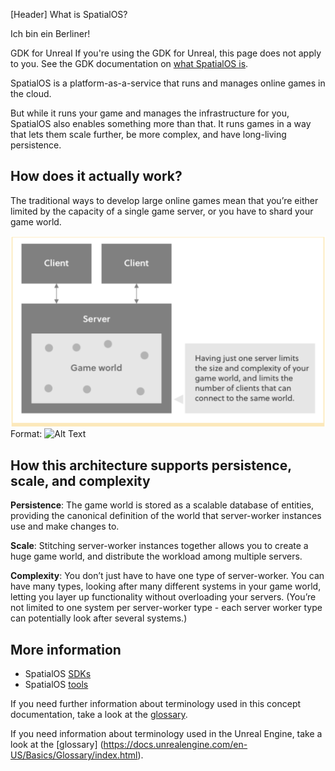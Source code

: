 [Header] What is SpatialOS?

Ich bin ein Berliner!

GDK for Unreal
If you're using the GDK for Unreal, this page does not apply to you. See the GDK documentation on [what SpatialOS is](https://documentation.improbable.io/gdk-for-unreal/docs/what-is-spatialos).

SpatialOS is a platform-as-a-service that runs and manages online games in the cloud.

But while it runs your game and manages the infrastructure for you, SpatialOS also enables something more than that. It runs games in a way that lets them scale further, be more complex, and have long-living persistence.

## How does it actually work?

The traditional ways to develop large online games mean that you’re either limited by the capacity of a single game server, or you have to shard your game world. 

![GitHub Logo](/IP.png)
Format: ![Alt Text](url)

## How this architecture supports persistence, scale, and complexity

**Persistence**: The game world is stored as a scalable database of entities, providing the canonical definition of the world that server-worker instances use and make changes to.

**Scale**: Stitching server-worker instances together allows you to create a huge game world, and distribute the workload among multiple servers.

**Complexity**: You don’t just have to have one type of server-worker. You can have many types, looking after many different systems in your game world, letting you layer up functionality without overloading your servers. (You’re not limited to one system per server-worker type - each server worker type can potentially look after several systems.)

## More information

* SpatialOS [SDKs](https://documentation.improbable.io/sdks-and-data/docs)
* SpatialOS [tools](https://documentation.improbable.io/spatialos-tools/docs)

If you need further information about terminology used in this concept documentation, take a look at the [glossary](doc:glossary).

If you need information about terminology used in the Unreal Engine, take a look at the [glossary] (https://docs.unrealengine.com/en-US/Basics/Glossary/index.html).
